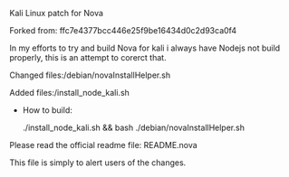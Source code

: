 Kali Linux patch for Nova


Forked from: ffc7e4377bcc446e25f9be16434d0c2d93ca0f4

In my efforts to try and build Nova for kali i always have Nodejs not build properly, this is an 
attempt to corerct that.


Changed files:/debian/novaInstallHelper.sh

Added files:/install_node_kali.sh

- How to build:

    ./install_node_kali.sh && bash ./debian/novaInstallHelper.sh



Please read the official readme file: README.nova

This file is simply to alert users of the changes.
